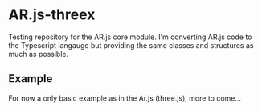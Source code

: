 # AR.js-threex

Testing repository for the AR.js core module. I'm converting AR.js code to the Typescript langauge but providing the same classes and structures as much as possible.

## Example
 For now a only basic example as in the Ar.js (three.js), more to come...